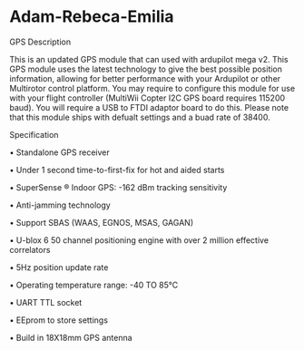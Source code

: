 # Adam-Rebeca-Emilia
GPS
Description

This is an updated GPS module that can used with ardupilot mega v2. This GPS module uses the latest technology to give the best possible position information, allowing for better performance with your Ardupilot or other Multirotor control platform. You may require to configure this module for use with your flight controller (MultiWii Copter I2C GPS board requires 115200 baud). You will require a USB to FTDI adaptor board to do this. Please note that this module ships with defualt settings and a buad rate of 38400.



Specification

• Standalone GPS receiver

• Under 1 second time-to-first-fix for hot and aided starts

• SuperSense ® Indoor GPS: -162 dBm tracking sensitivity

• Anti-jamming technology

• Support SBAS (WAAS, EGNOS, MSAS, GAGAN)

• U-blox 6 50 channel positioning engine with over 2 million effective correlators

• 5Hz position update rate

• Operating temperature range: -40 TO 85°C

• UART TTL socket

• EEprom to store settings

• Build in 18X18mm GPS antenna
